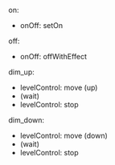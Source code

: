 on:
- onOff: setOn

off:
- onOff: offWithEffect

dim_up:
- levelControl: move (up)
- (wait)
- levelControl: stop

dim_down:
- levelControl: move (down)
- (wait)
- levelControl: stop
